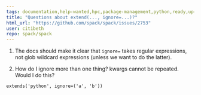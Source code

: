 ```yaml
---
tags: documentation,help-wanted,hpc,package-management,python,ready,up-for-grabs
title: "Questions about extend(..., ignore=...)?"
html_url: "https://github.com/spack/spack/issues/2753"
user: citibeth
repo: spack/spack
---
```


1. The docs should make it clear that `ignore=` takes regular expressions, not glob wildcard expressions (unless we want to do the latter).

2. How do I ignore more than one thing?  kwargs cannot be repeated.  Would I do this?
```
extends('python', ignore=('a', 'b'))
```
